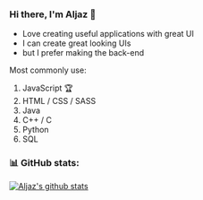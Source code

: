 ### Hi there, I'm Aljaz 👋
- Love creating useful applications with great UI
- I can create great looking UIs
- but I prefer making the back-end

Most commonly use:
1. JavaScript :trophy:
2. HTML / CSS / SASS
3. Java
4. C++ / C
5. Python
6. SQL

### :bar_chart: GitHub stats:
[![Aljaz's github stats](https://github-readme-stats.vercel.app/api?username=aljaz90&count_private=true&show_icons=true&theme=vue-dark&include_all_commits=true)](https://github.com/aljaz90)
